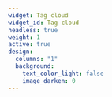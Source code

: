 ```yaml
---
widget: Tag cloud
widget_id: Tag cloud
headless: true
weight: 1
active: true
design:
  columns: "1"
  background:
    text_color_light: false
    image_darken: 0
---
```

